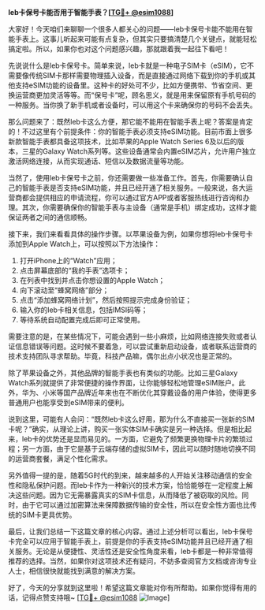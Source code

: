**leb卡保号卡能否用于智能手表？[[TG💪+ @esim1088](https://t.me/s/esim1088)]**

大家好！今天咱们来聊聊一个很多人都关心的问题——leb卡保号卡能不能用在智能手表上。这事儿听起来可能有点复杂，但其实只要搞清楚几个关键点，就能轻松搞定啦。所以，如果你也对这个问题感兴趣，那就跟着我一起往下看吧！

先说说什么是leb卡保号卡。简单来说，leb卡就是一种电子SIM卡（eSIM），它不需要像传统SIM卡那样需要物理插入设备，而是直接通过网络下载到你的手机或其他支持eSIM功能的设备里。这种卡的好处可不少，比如方便携带、节省空间、更换运营商更加灵活等等。而“保号卡”呢，顾名思义，就是用来保留原有手机号码的一种服务。当你换了新手机或者设备时，可以用这个卡来确保你的号码不会丢失。

那么问题来了：既然leb卡这么方便，那它能不能用在智能手表上呢？答案是肯定的！不过这里有个前提条件：你的智能手表必须支持eSIM功能。目前市面上很多新款智能手表都具备这项技术，比如苹果的Apple Watch Series 6及以后的版本，三星的Galaxy Watch系列等。这些设备通常会内置eSIM芯片，允许用户独立激活网络连接，从而实现通话、短信以及数据流量等功能。

当然了，使用leb卡保号卡之前，你还需要做一些准备工作。首先，你需要确认自己的智能手表是否支持eSIM功能，并且已经开通了相关服务。一般来说，各大运营商都会提供相应的申请流程，你可以通过官方APP或者客服热线进行咨询和办理。其次，你需要确保你的智能手表与主设备（通常是手机）绑定成功，这样才能保证两者之间的通信顺畅。

接下来，我们来看看具体的操作步骤。以苹果设备为例，如果你想将leb卡保号卡添加到Apple Watch上，可以按照以下方法操作：

1. 打开iPhone上的“Watch”应用；
2. 点击屏幕底部的“我的手表”选项卡；
3. 在列表中找到并点击你想设置的Apple Watch；
4. 向下滚动至“蜂窝网络”部分；
5. 点击“添加蜂窝网络计划”，然后按照提示完成身份验证；
6. 输入你的leb卡相关信息，包括IMSI码等；
7. 等待系统自动配置完成后即可正常使用。

需要注意的是，在某些情况下，可能会遇到一些小麻烦，比如网络连接失败或者认证信息错误等问题。这时候不要着急，可以尝试重新启动设备，或者联系运营商的技术支持团队寻求帮助。毕竟，科技产品嘛，偶尔出点小状况也是正常的。

除了苹果设备之外，其他品牌的智能手表也有类似的功能。比如三星Galaxy Watch系列就提供了非常便捷的操作界面，让你能够轻松地管理eSIM账户。此外，华为、小米等国产品牌近年来也在不断优化其穿戴设备的用户体验，使得更多普通用户也能享受到eSIM带来的便利。

说到这里，可能有人会问：“既然leb卡这么好用，那为什么不直接买一张新的SIM卡呢？”确实，从理论上讲，购买一张实体SIM卡确实是另一种选择。但是相比起来，leb卡的优势还是显而易见的。一方面，它避免了频繁更换物理卡片的繁琐过程；另一方面，由于它是基于云端存储的虚拟SIM卡，因此可以随时随地切换不同的运营商套餐，满足个性化需求。

另外值得一提的是，随着5G时代的到来，越来越多的人开始关注移动通信的安全性和隐私保护问题。而leb卡作为一种新兴的技术方案，恰恰能够在一定程度上解决这些问题。因为它无需暴露真实的SIM卡信息，从而降低了被窃取的风险。同时，由于它可以通过加密算法来保障数据传输的安全性，所以在安全性方面也比传统的SIM卡更具优势。

最后，让我们总结一下这篇文章的核心内容。通过上述分析可以看出，leb卡保号卡完全可以应用于智能手表上，前提是你的手表支持eSIM功能并且已经开通了相关服务。无论是从便捷性、灵活性还是安全性角度来看，leb卡都是一种非常值得推荐的选择。当然，如果你对这项技术还有疑问，不妨多查阅官方文档或咨询专业人士，相信很快就能找到满意的解决方案。

好了，今天的分享就到这里啦！希望这篇文章能对你有所帮助。如果你觉得有用的话，记得点赞支持哦~ [[TG💪+ @esim1088](https://t.me/s/esim1088) ![Image](https://i.postimg.cc/4NQfJmqS/Snipaste-2025-05-13-00-14-12.png)]